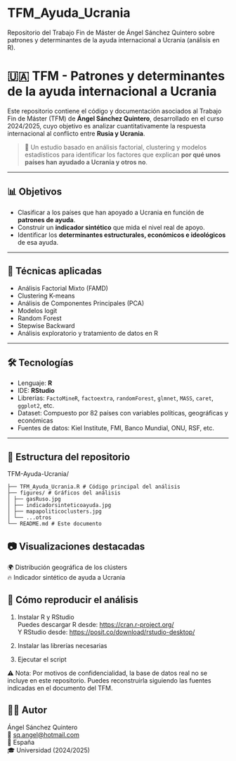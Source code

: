 # TFM_Ayuda_Ucrania
Repositorio del Trabajo Fin de Máster de Ángel Sánchez Quintero sobre patrones y determinantes de la ayuda internacional a Ucrania (análisis en R).

# 🇺🇦 TFM - Patrones y determinantes de la ayuda internacional a Ucrania

Este repositorio contiene el código y documentación asociados al Trabajo Fin de Máster (TFM) de **Ángel Sánchez Quintero**, desarrollado en el curso 2024/2025, cuyo objetivo es analizar cuantitativamente la respuesta internacional al conflicto entre **Rusia y Ucrania**.

> 🧠 Un estudio basado en análisis factorial, clustering y modelos estadísticos para identificar los factores que explican **por qué unos países han ayudado a Ucrania y otros no**.

---

## 📊 Objetivos

- Clasificar a los países que han apoyado a Ucrania en función de **patrones de ayuda**.
- Construir un **indicador sintético** que mida el nivel real de apoyo.
- Identificar los **determinantes estructurales, económicos e ideológicos** de esa ayuda.

---

## 🧪 Técnicas aplicadas

- Análisis Factorial Mixto (FAMD)
- Clustering K-means
- Análisis de Componentes Principales (PCA)
- Modelos logit
- Random Forest
- Stepwise Backward
- Análisis exploratorio y tratamiento de datos en R

---

## 🛠️ Tecnologías

- Lenguaje: **R**
- IDE: **RStudio**
- Librerías: `FactoMineR`, `factoextra`, `randomForest`, `glmnet`, `MASS`, `caret`, `ggplot2`, etc.
- Dataset: Compuesto por 82 países con variables políticas, geográficas y económicas
- Fuentes de datos: Kiel Institute, FMI, Banco Mundial, ONU, RSF, etc.

---

## 🧬 Estructura del repositorio

TFM-Ayuda-Ucrania/
````│
├── TFM_Ayuda_Ucrania.R # Código principal del análisis
├── figures/ # Gráficos del análisis
│ ├── gasRuso.jpg
│ ├── indicadorsinteticoayuda.jpg
│ ├── mapapoliticoclusters.jpg
│ └── ...otros
└── README.md # Este documento
````

## 📷 Visualizaciones destacadas  
🌍 Distribución geográfica de los clústers  
🔥 Indicador sintético de ayuda a Ucrania  

## 🚀 Cómo reproducir el análisis
1. Instalar R y RStudio  
Puedes descargar R desde: https://cran.r-project.org/  
Y RStudio desde: https://posit.co/download/rstudio-desktop/  

2. Instalar las librerías necesarias  

3. Ejecutar el script  

⚠️ Nota: Por motivos de confidencialidad, la base de datos real no se incluye en este repositorio. Puedes reconstruirla siguiendo las fuentes indicadas en el documento del TFM.  

## 👨‍💼 Autor  
Ángel Sánchez Quintero  
📧 sq.angel@hotmail.com  
📍 España  
🎓 Universidad (2024/2025)  

